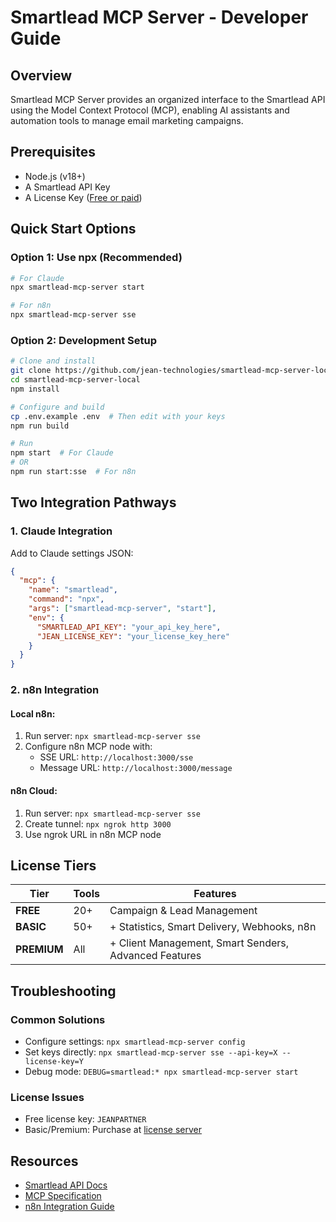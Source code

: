 # Smartlead MCP Server - Developer Guide

## Overview

Smartlead MCP Server provides an organized interface to the Smartlead API using the Model Context Protocol (MCP), enabling AI assistants and automation tools to manage email marketing campaigns.

## Prerequisites

- Node.js (v18+)
- A Smartlead API Key
- A License Key ([Free or paid](https://sea-turtle-app-64etr.ondigitalocean.app/))

## Quick Start Options

### Option 1: Use npx (Recommended)

```bash
# For Claude
npx smartlead-mcp-server start

# For n8n
npx smartlead-mcp-server sse
```

### Option 2: Development Setup

```bash
# Clone and install
git clone https://github.com/jean-technologies/smartlead-mcp-server-local.git
cd smartlead-mcp-server-local
npm install

# Configure and build
cp .env.example .env  # Then edit with your keys
npm run build

# Run
npm start  # For Claude
# OR
npm run start:sse  # For n8n
```

## Two Integration Pathways

### 1. Claude Integration

Add to Claude settings JSON:
```json
{
  "mcp": {
    "name": "smartlead",
    "command": "npx",
    "args": ["smartlead-mcp-server", "start"],
    "env": {
      "SMARTLEAD_API_KEY": "your_api_key_here",
      "JEAN_LICENSE_KEY": "your_license_key_here"
    }
  }
}
```

### 2. n8n Integration

#### Local n8n:
1. Run server: `npx smartlead-mcp-server sse`
2. Configure n8n MCP node with:
   - SSE URL: `http://localhost:3000/sse`
   - Message URL: `http://localhost:3000/message`

#### n8n Cloud:
1. Run server: `npx smartlead-mcp-server sse`
2. Create tunnel: `npx ngrok http 3000`
3. Use ngrok URL in n8n MCP node

## License Tiers

| Tier | Tools | Features |
|------|-------|----------|
| **FREE** | 20+ | Campaign & Lead Management |
| **BASIC** | 50+ | + Statistics, Smart Delivery, Webhooks, n8n |
| **PREMIUM** | All | + Client Management, Smart Senders, Advanced Features |

## Troubleshooting

### Common Solutions
- Configure settings: `npx smartlead-mcp-server config`
- Set keys directly: `npx smartlead-mcp-server sse --api-key=X --license-key=Y`
- Debug mode: `DEBUG=smartlead:* npx smartlead-mcp-server start`

### License Issues
- Free license key: `JEANPARTNER`
- Basic/Premium: Purchase at [license server](https://sea-turtle-app-64etr.ondigitalocean.app/)

## Resources

- [Smartlead API Docs](https://docs.smartlead.ai)
- [MCP Specification](https://github.com/modelcontextprotocol/spec)
- [n8n Integration Guide](https://docs.n8n.io) 